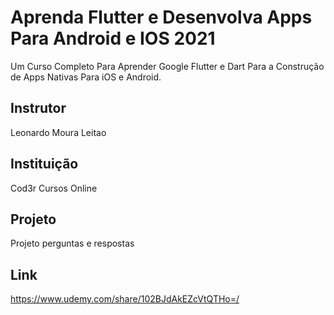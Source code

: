 # Aprenda Flutter e Desenvolva Apps Para Android e IOS 2021

Um Curso Completo Para Aprender Google Flutter e Dart Para a Construção de Apps Nativas Para iOS e Android.

## Instrutor

Leonardo Moura Leitao

## Instituição

Cod3r Cursos Online

## Projeto

Projeto perguntas e respostas

## Link

https://www.udemy.com/share/102BJdAkEZcVtQTHo=/
